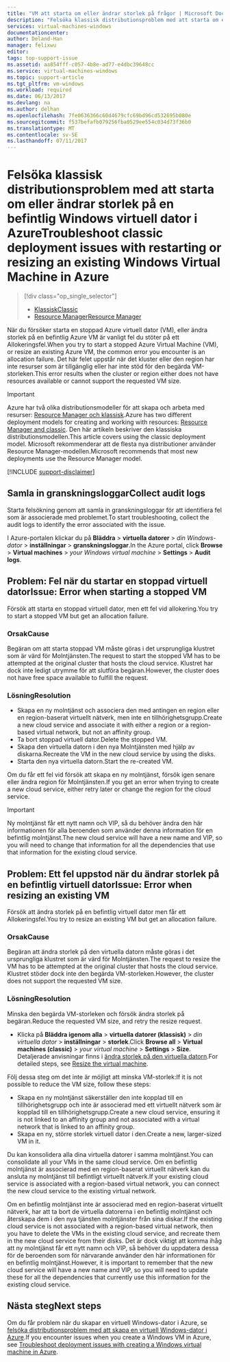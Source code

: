 ```yaml
---
title: "VM att starta om eller ändrar storlek på frågor | Microsoft Docs"
description: "Felsöka klassisk distributionsproblem med att starta om eller ändrar storlek på en befintlig Windows virtuell dator i Azure"
services: virtual-machines-windows
documentationcenter: 
author: Deland-Han
manager: felixwu
editor: 
tags: top-support-issue
ms.assetid: aa854fff-c057-4b8e-ad77-e4dbc39648cc
ms.service: virtual-machines-windows
ms.topic: support-article
ms.tgt_pltfrm: vm-windows
ms.workload: required
ms.date: 06/13/2017
ms.devlang: na
ms.author: delhan
ms.openlocfilehash: 7fe0636366c60d4679cfc69bd96cd532695b080e
ms.sourcegitcommit: f537befafb079256fba0529ee554c034d73f36b0
ms.translationtype: MT
ms.contentlocale: sv-SE
ms.lasthandoff: 07/11/2017
---
```

# <a name="troubleshoot-classic-deployment-issues-with-restarting-or-resizing-an-existing-windows-virtual-machine-in-azure"></a><span data-ttu-id="d708d-103">Felsöka klassisk distributionsproblem med att starta om eller ändrar storlek på en befintlig Windows virtuell dator i Azure</span><span class="sxs-lookup"><span data-stu-id="d708d-103">Troubleshoot classic deployment issues with restarting or resizing an existing Windows Virtual Machine in Azure</span></span>
> [!div class="op_single_selector"]
> * [<span data-ttu-id="d708d-104">Klassisk</span><span class="sxs-lookup"><span data-stu-id="d708d-104">Classic</span></span>](virtual-machines-windows-classic-restart-resize-error-troubleshooting.md)
> * [<span data-ttu-id="d708d-105">Resource Manager</span><span class="sxs-lookup"><span data-stu-id="d708d-105">Resource Manager</span></span>](../restart-resize-error-troubleshooting.md?toc=%2fazure%2fvirtual-machines%2fwindows%2ftoc.json)
> 
> 

<span data-ttu-id="d708d-106">När du försöker starta en stoppad Azure virtuell dator (VM), eller ändra storlek på en befintlig Azure VM är vanligt fel du stöter på ett Allokeringsfel.</span><span class="sxs-lookup"><span data-stu-id="d708d-106">When you try to start a stopped Azure Virtual Machine (VM), or resize an existing Azure VM, the common error you encounter is an allocation failure.</span></span> <span data-ttu-id="d708d-107">Det här felet uppstår när det kluster eller den region har inte resurser som är tillgänglig eller har inte stöd för den begärda VM-storleken.</span><span class="sxs-lookup"><span data-stu-id="d708d-107">This error results when the cluster or region either does not have resources available or cannot support the requested VM size.</span></span>

> [!IMPORTANT]
> <span data-ttu-id="d708d-108">Azure har två olika distributionsmodeller för att skapa och arbeta med resurser: [Resource Manager och klassisk](../../../azure-resource-manager/resource-manager-deployment-model.md).</span><span class="sxs-lookup"><span data-stu-id="d708d-108">Azure has two different deployment models for creating and working with resources:  [Resource Manager and classic](../../../azure-resource-manager/resource-manager-deployment-model.md).</span></span>  <span data-ttu-id="d708d-109">Den här artikeln beskriver den klassiska distributionsmodellen.</span><span class="sxs-lookup"><span data-stu-id="d708d-109">This article covers using the classic deployment model.</span></span> <span data-ttu-id="d708d-110">Microsoft rekommenderar att de flesta nya distributioner använder Resource Manager-modellen.</span><span class="sxs-lookup"><span data-stu-id="d708d-110">Microsoft recommends that most new deployments use the Resource Manager model.</span></span>
> 
> 

[!INCLUDE [support-disclaimer](../../../../includes/support-disclaimer.md)]

## <a name="collect-audit-logs"></a><span data-ttu-id="d708d-111">Samla in granskningsloggar</span><span class="sxs-lookup"><span data-stu-id="d708d-111">Collect audit logs</span></span>
<span data-ttu-id="d708d-112">Starta felsökning genom att samla in granskningsloggar för att identifiera fel som är associerade med problemet.</span><span class="sxs-lookup"><span data-stu-id="d708d-112">To start troubleshooting, collect the audit logs to identify the error associated with the issue.</span></span>

<span data-ttu-id="d708d-113">I Azure-portalen klickar du på **Bläddra** > **virtuella datorer** > *din Windows-dator* > **inställningar** > **granskningsloggar**.</span><span class="sxs-lookup"><span data-stu-id="d708d-113">In the Azure portal, click **Browse** > **Virtual machines** > *your Windows virtual machine* > **Settings** > **Audit logs**.</span></span>

## <a name="issue-error-when-starting-a-stopped-vm"></a><span data-ttu-id="d708d-114">Problem: Fel när du startar en stoppad virtuell dator</span><span class="sxs-lookup"><span data-stu-id="d708d-114">Issue: Error when starting a stopped VM</span></span>
<span data-ttu-id="d708d-115">Försök att starta en stoppad virtuell dator, men ett fel vid allokering.</span><span class="sxs-lookup"><span data-stu-id="d708d-115">You try to start a stopped VM but get an allocation failure.</span></span>

### <a name="cause"></a><span data-ttu-id="d708d-116">Orsak</span><span class="sxs-lookup"><span data-stu-id="d708d-116">Cause</span></span>
<span data-ttu-id="d708d-117">Begäran om att starta stoppad VM måste göras i det ursprungliga klustret som är värd för Molntjänsten.</span><span class="sxs-lookup"><span data-stu-id="d708d-117">The request to start the stopped VM has to be attempted at the original cluster that hosts the cloud service.</span></span> <span data-ttu-id="d708d-118">Klustret har dock inte ledigt utrymme för att slutföra begäran.</span><span class="sxs-lookup"><span data-stu-id="d708d-118">However, the cluster does not have free space available to fulfill the request.</span></span>

### <a name="resolution"></a><span data-ttu-id="d708d-119">Lösning</span><span class="sxs-lookup"><span data-stu-id="d708d-119">Resolution</span></span>
* <span data-ttu-id="d708d-120">Skapa en ny molntjänst och associera den med antingen en region eller en region-baserat virtuellt nätverk, men inte en tillhörighetsgrupp.</span><span class="sxs-lookup"><span data-stu-id="d708d-120">Create a new cloud service and associate it with either a region or a region-based virtual network, but not an affinity group.</span></span>
* <span data-ttu-id="d708d-121">Ta bort stoppad virtuell dator.</span><span class="sxs-lookup"><span data-stu-id="d708d-121">Delete the stopped VM.</span></span>
* <span data-ttu-id="d708d-122">Skapa den virtuella datorn i den nya Molntjänsten med hjälp av diskarna.</span><span class="sxs-lookup"><span data-stu-id="d708d-122">Recreate the VM in the new cloud service by using the disks.</span></span>
* <span data-ttu-id="d708d-123">Starta den nya virtuella datorn.</span><span class="sxs-lookup"><span data-stu-id="d708d-123">Start the re-created VM.</span></span>

<span data-ttu-id="d708d-124">Om du får ett fel vid försök att skapa en ny molntjänst, försök igen senare eller ändra region för Molntjänsten.</span><span class="sxs-lookup"><span data-stu-id="d708d-124">If you get an error when trying to create a new cloud service, either retry later or change the region for the cloud service.</span></span>

> [!IMPORTANT]
> <span data-ttu-id="d708d-125">Ny molntjänst får ett nytt namn och VIP, så du behöver ändra den här informationen för alla beroenden som använder denna information för en befintlig molntjänst.</span><span class="sxs-lookup"><span data-stu-id="d708d-125">The new cloud service will have a new name and VIP, so you will need to change that information for all the dependencies that use that information for the existing cloud service.</span></span>
> 
> 

## <a name="issue-error-when-resizing-an-existing-vm"></a><span data-ttu-id="d708d-126">Problem: Ett fel uppstod när du ändrar storlek på en befintlig virtuell dator</span><span class="sxs-lookup"><span data-stu-id="d708d-126">Issue: Error when resizing an existing VM</span></span>
<span data-ttu-id="d708d-127">Försök att ändra storlek på en befintlig virtuell dator men får ett Allokeringsfel.</span><span class="sxs-lookup"><span data-stu-id="d708d-127">You try to resize an existing VM but get an allocation failure.</span></span>

### <a name="cause"></a><span data-ttu-id="d708d-128">Orsak</span><span class="sxs-lookup"><span data-stu-id="d708d-128">Cause</span></span>
<span data-ttu-id="d708d-129">Begäran att ändra storlek på den virtuella datorn måste göras i det ursprungliga klustret som är värd för Molntjänsten.</span><span class="sxs-lookup"><span data-stu-id="d708d-129">The request to resize the VM has to be attempted at the original cluster that hosts the cloud service.</span></span> <span data-ttu-id="d708d-130">Klustret stöder dock inte den begärda VM-storleken.</span><span class="sxs-lookup"><span data-stu-id="d708d-130">However, the cluster does not support the requested VM size.</span></span>

### <a name="resolution"></a><span data-ttu-id="d708d-131">Lösning</span><span class="sxs-lookup"><span data-stu-id="d708d-131">Resolution</span></span>
<span data-ttu-id="d708d-132">Minska den begärda VM-storleken och försök ändra storlek på begäran.</span><span class="sxs-lookup"><span data-stu-id="d708d-132">Reduce the requested VM size, and retry the resize request.</span></span>

* <span data-ttu-id="d708d-133">Klicka på **Bläddra igenom alla** > **virtuella datorer (klassisk)** > *din virtuella dator* > **inställningar** > **storlek**.</span><span class="sxs-lookup"><span data-stu-id="d708d-133">Click **Browse all** > **Virtual machines (classic)** > *your virtual machine* > **Settings** > **Size**.</span></span> <span data-ttu-id="d708d-134">Detaljerade anvisningar finns i [ändra storlek på den virtuella datorn](https://msdn.microsoft.com/library/dn168976.aspx).</span><span class="sxs-lookup"><span data-stu-id="d708d-134">For detailed steps, see [Resize the virtual machine](https://msdn.microsoft.com/library/dn168976.aspx).</span></span>

<span data-ttu-id="d708d-135">Följ dessa steg om det inte är möjligt att minska VM-storlek:</span><span class="sxs-lookup"><span data-stu-id="d708d-135">If it is not possible to reduce the VM size, follow these steps:</span></span>

* <span data-ttu-id="d708d-136">Skapa en ny molntjänst säkerställer den inte kopplad till en tillhörighetsgrupp och inte är associerad med ett virtuellt nätverk som är kopplad till en tillhörighetsgrupp.</span><span class="sxs-lookup"><span data-stu-id="d708d-136">Create a new cloud service, ensuring it is not linked to an affinity group and not associated with a virtual network that is linked to an affinity group.</span></span>
* <span data-ttu-id="d708d-137">Skapa en ny, större storlek virtuell dator i den.</span><span class="sxs-lookup"><span data-stu-id="d708d-137">Create a new, larger-sized VM in it.</span></span>

<span data-ttu-id="d708d-138">Du kan konsolidera alla dina virtuella datorer i samma molntjänst.</span><span class="sxs-lookup"><span data-stu-id="d708d-138">You can consolidate all your VMs in the same cloud service.</span></span> <span data-ttu-id="d708d-139">Om en befintlig molntjänst är associerad med en region-baserat virtuellt nätverk kan du ansluta ny molntjänst till befintligt virtuellt nätverk.</span><span class="sxs-lookup"><span data-stu-id="d708d-139">If your existing cloud service is associated with a region-based virtual network, you can connect the new cloud service to the existing virtual network.</span></span>

<span data-ttu-id="d708d-140">Om en befintlig molntjänst inte är associerad med en region-baserat virtuellt nätverk, har att ta bort de virtuella datorerna i en befintlig molntjänst och återskapa dem i den nya tjänsten molntjänster från sina diskar.</span><span class="sxs-lookup"><span data-stu-id="d708d-140">If the existing cloud service is not associated with a region-based virtual network, then you have to delete the VMs in the existing cloud service, and recreate them in the new cloud service from their disks.</span></span> <span data-ttu-id="d708d-141">Det är dock viktigt att komma ihåg att ny molntjänst får ett nytt namn och VIP, så behöver du uppdatera dessa för de beroenden som för närvarande använder den här informationen för en befintlig molntjänst.</span><span class="sxs-lookup"><span data-stu-id="d708d-141">However, it is important to remember that the new cloud service will have a new name and VIP, so you will need to update these for all the dependencies that currently use this information for the existing cloud service.</span></span>

## <a name="next-steps"></a><span data-ttu-id="d708d-142">Nästa steg</span><span class="sxs-lookup"><span data-stu-id="d708d-142">Next steps</span></span>
<span data-ttu-id="d708d-143">Om du får problem när du skapar en virtuell Windows-dator i Azure, se [felsöka distributionsproblem med att skapa en virtuell Windows-dator i Azure](../troubleshoot-deployment-new-vm.md?toc=%2fazure%2fvirtual-machines%2fwindows%2ftoc.json).</span><span class="sxs-lookup"><span data-stu-id="d708d-143">If you encounter issues when you create a Windows VM in Azure, see [Troubleshoot deployment issues with creating a Windows virtual machine in Azure](../troubleshoot-deployment-new-vm.md?toc=%2fazure%2fvirtual-machines%2fwindows%2ftoc.json).</span></span>

